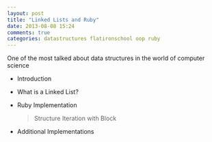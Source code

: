 ```yaml
---
layout: post
title: "Linked Lists and Ruby"
date: 2013-08-08 15:24
comments: true
categories: datastructures flatironschool oop ruby
---
```


One of the most talked about data structures in the world of computer science 

- Introduction

- What is a Linked List?

	>

- Ruby Implementation

	> Structure
	> Iteration with Block
	> 

- Additional Implementations